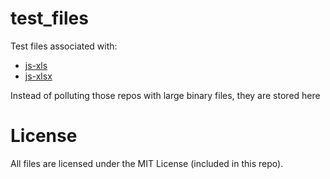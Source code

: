 # test_files

Test files associated with:

 - [js-xls](https://github.com/Niggler/js-xls)
 - [js-xlsx](https://github.com/Niggler/js-xlsx)

Instead of polluting those repos with large binary files, they are stored here

# License

All files are licensed under the MIT License (included in this repo).  
